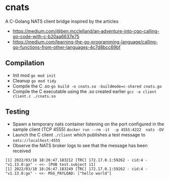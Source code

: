 # cnats
A C-Golang NATS client bridge inspired by the articles 
* https://medium.com/@ben.mcclelland/an-adventure-into-cgo-calling-go-code-with-c-b20aa6637e75
* https://medium.com/learning-the-go-programming-language/calling-go-functions-from-other-languages-4c7d8bcc69bf

## Compilation
* Init mod `go mod init`
* Cleanup `go mod tidy`
* Compile the C .so `go build -o cnats.so -buildmode=c-shared cnats.go`
* Compile the C executable using the .so created earlier `gcc -o client client.c ./cnats.so`

## Testing
* Spawn a temporary nats container listening on the port configured in the sample client (TCP 4555) `docker run --rm -it  -p 4555:4222  nats -DV`
* Launch the C client `./client` which publishes a test message to `nats://localhost:4555`
* Observe the NATS broker logs to see that the message has been received
```
[1] 2022/03/18 18:26:47.183212 [TRC] 172.17.0.1:59262 - cid:4 - "v1.13.0:go" - <<- [PUB test.subject 11]
[1] 2022/03/18 18:26:47.183249 [TRC] 172.17.0.1:59262 - cid:4 - "v1.13.0:go" - <<- MSG_PAYLOAD: ["hello world"]
```

